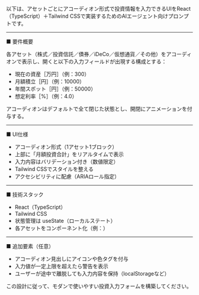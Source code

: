 以下は、アセットごとにアコーディオン形式で投資情報を入力できるUIをReact（TypeScript）＋Tailwind CSSで実装するためのAIエージェント向けプロンプトです。

---

■ 要件概要

各アセット（株式／投資信託／債券／iDeCo／仮想通貨／その他）をアコーディオンで表示し、開くと以下の入力フィールドが出現する構成とする：

- 現在の資産［万円］（例：300）
- 月額積立［円］（例：10000）
- 年間スポット［円］（例：50000）
- 想定利率［%］（例：4.0）

アコーディオンはデフォルトで全て閉じた状態とし、開閉にアニメーションを付与する。

---

■ UI仕様

- アコーディオン形式（1アセット1ブロック）
- 上部に「月額投資合計」をリアルタイムで表示
- 入力内容はバリデーション付き（数値限定）
- Tailwind CSSでスタイルを整える
- アクセシビリティに配慮（ARIAロール指定）

---

■ 技術スタック

- React（TypeScript）
- Tailwind CSS
- 状態管理は useState（ローカルステート）
- 各アセットをコンポーネント化（例：<AssetAccordion />）

---

■ 追加要素（任意）

- アコーディオン見出しにアイコンや色タグを付与
- 入力値が一定上限を超えたら警告を表示
- ユーザーが途中で離脱しても入力内容を保持（localStorageなど）

この設計に従って、モダンで使いやすい投資入力フォームを構築してください。
